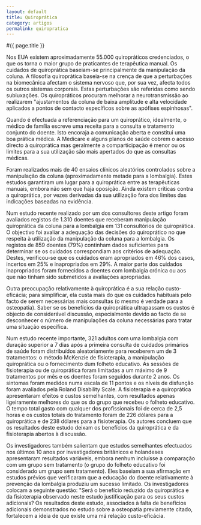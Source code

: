 ```yaml
---
layout: default
title: Quiroprática
category: artigos
permalink: quiropratica
---
```


#{{ page.title }}

Nos EUA existem aproximadamente 55.000 quiropráticos credenciados, o que os torna o maior grupo de praticantes de terapêutica manual. Os cuidados de quiroprática baseiam-se principalmente da manipulação da coluna. A filosofia quiroprática baseia-se na crença de que a perturbações na biomecânica afectam o sistema nervoso que, por sua vez, afecta todos os outros sistemas corporais. Estas perturbações são referidas como sendo subluxações. Os quiropráticos procuram melhorar a neurotransmissão ao realizarem "ajustamentos da coluna de baixa amplitude e alta velocidade aplicados a pontos de contacto específicos sobre as apófises espinhosas".

Quando é efectuada a referenciação para um quiroprático, idealmente, o médico de família escreve uma receita para a consulta e tratamento conjunto do doente. Isto encoraja a comunicação aberta e constitui uma boa prática médica. A Medicare e alguns planos de saúde cobrem o acesso directo à quiroprática mas geralmente a comparticipação é menor ou os limites para a sua utilização são mais apertados do que as consultas médicas.

Foram realizados mais de 40 ensaios clínicos aleatórios controlados sobre a manipulação da coluna (aproximadamente metade para a lombalgia). Estes estudos garantiram um lugar para a quiroprática entre as terapêuticas manuais, embora não sem que haja oposição. Ainda existem críticas contra a quiroprática, por vezes derivadas da sua utilização fora dos limites das indicações baseadas na evidência.

Num estudo recente realizado por um dos consultores deste artigo foram avaliados registos de 1.310 doentes que receberam manipulação quiroprática da coluna para a lombalgia em 131 consultórios de quiroprática. O objectivo foi avaliar a adequação das decisões do quiroprático no que respeita à utilização da manipulação da coluna para a lombalgia. Os registos de 859 doentes (79%) continham dados suficientes para determinar se os cuidados correspondiam aos critérios de adequação. Destes, verificou-se que os cuidados eram apropriados em 46% dos casos, incertos em 25% e inapropriados em 29%. A maior parte dos cuidados inapropriados foram fornecidos a doentes com lombalgia crónica ou aos que não tinham sido submetidos a avaliações apropriadas.

Outra preocupação relativamente à quiroprática é a sua relação custo-eficácia; para simplificar, ela custa mais do que os cuidados habituais pelo facto de serem necessárias mais consultas (o mesmo é verdade para a osteopatia). Saber se os benefícios da quiroprática ultrapassam os custos é objecto de considerável discussão, especialmente devido ao facto de se desconhecer o número de manipulações da coluna necessárias para tratar uma situação específica.

Num estudo recente importante, 321 adultos com uma lombalgia com duração superior a 7 dias após a primeira consulta de cuidados primários de saúde foram distribuídos aleatoriamente para receberem um de 3 tratamentos: o método McKenzie de fisioterapia, a manipulação quiroprática ou o fornecimento dum folheto educativo. As sessões de fisioterapia ou de quiroprática foram limitadas a um máximo de 9 tratamentos por mês e os doentes foram seguidos durante 2 anos. Os sintomas foram medidos numa escala de 11 pontos e os níveis de disfunção foram avaliados pela Roland Disability Scale. A fisioterapia e a quiroprática apresentaram efeitos e custos semelhantes, com resultados apenas ligeiramente melhores do que os do grupo que recebeu o folheto educativo. O tempo total gasto com qualquer dos profissionais foi de cerca de 2,5 horas e os custos totais do tratamento foram de 226 dólares para a quiroprática e de 238 dólares para a fisioterapia. Os autores concluem que os resultados deste estudo deixam os benefícios da quiroprática e da fisioterapia abertos à discussão.

Os investigadores também salientam que estudos semelhantes efectuados nos últimos 10 anos por investigadores britânicos e holandeses apresentaram resultados variáveis, embora nenhum incluísse a comparação com um grupo sem tratamento (o grupo do folheto educativo foi considerado um grupo sem tratamento). Eles baseiam a sua afirmação em estudos prévios que verificaram que a educação do doente relativamente à prevenção da lombalgia produziu um sucesso limitado. Os investigadores colocam a seguinte questão: "Será o benefício reduzido da quiroprática e da fisioterapia observado neste estudo justificação para os seus custos adicionais? Os resultados deste estudo, associados à falta de benefícios adicionais demonstrados no estudo sobre a osteopatia previamente citado, fortalecem a ideia de que existe uma má relação custo-eficácia.
